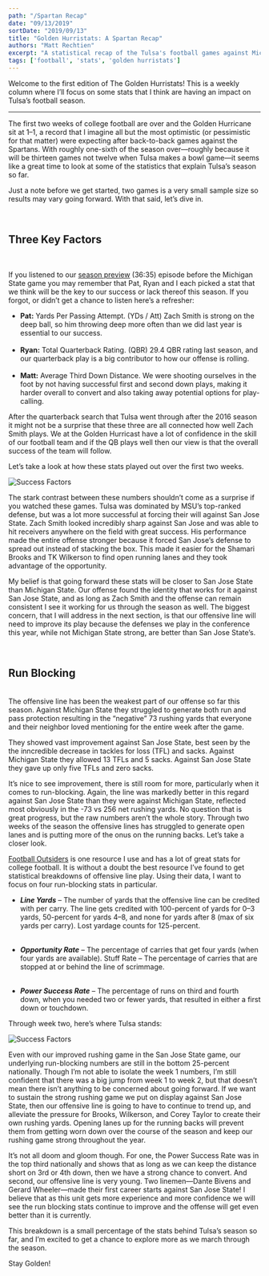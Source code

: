 ```yaml
---
path: "/Spartan Recap"
date: "09/13/2019"
sortDate: "2019/09/13"
title: "Golden Hurristats: A Spartan Recap"
authors: "Matt Rechtien"
excerpt: "A statistical recap of the Tulsa's football games against Michigan State and San Jose State."
tags: ['football', 'stats', 'golden hurristats']
---
```


Welcome to the first edition of The Golden Hurristats! This is a weekly column where I’ll focus on some stats that I think are having an impact on Tulsa’s football season.

---

The first two weeks of college football are over and the Golden Hurricane sit at 1–1, a record that I imagine all but the most optimistic (or pessimistic for that matter) were expecting after back-to-back games against the Spartans. With roughly one-sixth of the season over—roughly because it will be thirteen games not twelve when Tulsa makes a bowl game—it seems like a great time to look at some of the statistics that explain Tulsa’s season so far.

Just a note before we get started, two games is a very small sample size so results may vary going forward. With that said, let’s dive in.

<br />

## Three Key Factors

<br />

If you listened to our [season preview](https://anchor.fm/thegoldenhurricast/episodes/2-3-Meet-the-Spartans-e54kh2) (36:35) episode before the Michigan State game you may remember that Pat, Ryan and I each picked a stat that we think will be the key to our success or lack thereof this season. If you forgot, or didn’t get a chance to listen here’s a refresher:

- **Pat:** Yards Per Passing Attempt. (YDs / Att) Zach Smith is strong on the deep ball, so him throwing deep more often than we did last year is essential to our success.
<br /> <br />
- **Ryan:** Total Quarterback Rating. (QBR) 29.4 QBR rating last season, and our quarterback play is a big contributor to how our offense is rolling.
<br /> <br />
- **Matt:** Average Third Down Distance. We were shooting ourselves in the foot by not having successful first and second down plays, making it harder overall to convert and also taking away potential options for play-calling.

After the quarterback search that Tulsa went through after the 2016 season it might not be a surprise that these three are all connected how well Zach Smith plays. We at the Golden Hurricast have a lot of confidence in the skill of our football team and if the QB plays well then our view is that the overall success of the team will follow.

Let’s take a look at how these stats played out over the first two weeks.

![Success Factors](../../blog_images/spartan-recap/spartan-recap-table1.jpg)

The stark contrast between these numbers shouldn’t come as a surprise if you watched these games. Tulsa was dominated by MSU’s top-ranked defense, but was a lot more successful at forcing their will against San Jose State. Zach Smith looked incredibly sharp against San Jose and was able to hit receivers anywhere on the field with great success. His performance made the entire offense stronger because it forced San Jose’s defense to spread out instead of stacking the box. This made it easier for the Shamari Brooks and TK Wilkerson to find open running lanes and they took advantage of the opportunity.

My belief is that going forward these stats will be closer to San Jose State than Michigan State. Our offense found the identity that works for it against San Jose State, and as long as Zach Smith and the offense can remain consistent I see it working for us through the season as well. The biggest concern, that I will address in the next section, is that our offensive line will need to improve its play because the defenses we play in the conference this year, while not Michigan State strong, are better than San Jose State’s.

<br />

## Run Blocking
<br />
The offensive line has been the weakest part of our offense so far this season. Against Michigan State they struggled to generate both run and pass protection resulting in the “negative” 73 rushing yards that everyone and their neighbor loved mentioning for the entire week after the game.

They showed vast improvement against San Jose State, best seen by the the inncredible decrease in tackles for loss (TFL) and sacks. Against Michigan State they allowed 13 TFLs and 5 sacks. Against San Jose State they gave up only five TFLs and zero sacks.

It’s nice to see improvement, there is still room for more, particularly when it comes to run-blocking. Again, the line was markedly better in this regard against San Jose State than they were against Michigan State, reflected most obviously in the -73 vs 256 net rushing yards. No question that is great progress, but the raw numbers aren’t the whole story. Through two weeks of the season the offensive lines has struggled to generate open lanes and is putting more of the onus on the running backs. Let’s take a closer look.

[Football Outsiders](https://www.footballoutsiders.com/stats/ncaaol/2019) is one resource I use and has a lot of great stats for college football. It is without a doubt the best resource I’ve found to get statistical breakdowns of offensive line play. Using their data, I want to focus on four run-blocking stats in particular.

- ***Line Yards*** – The number of yards that the offensive line can be credited with per carry. The line gets credited with 100-percent of yards for 0–3 yards, 50-percent for yards 4–8, and none for yards after 8 (max of six yards per carry). Lost yardage counts for 125-percent.
<br /> <br />

- ***Opportunity Rate*** – The percentage of carries that get four yards (when four yards are available).
Stuff Rate – The percentage of carries that are stopped at or behind the line of scrimmage.
<br /> <br />

- ***Power Success Rate*** – The percentage of runs on third and fourth down, when you needed two or fewer yards, that resulted in either a first down or touchdown.

Through week two, here’s where Tulsa stands:

![Success Factors](../../blog_images/spartan-recap/spartan-recap-table2.jpg)

Even with our improved rushing game in the San Jose State game, our underlying run-blocking numbers are still in the bottom 25-percent nationally. Though I’m not able to isolate the week 1 numbers, I’m still confident that there was a big jump from week 1 to week 2, but that doesn’t mean there isn’t anything to be concerned about going forward. If we want to sustain the strong rushing game we put on display against San Jose State, then our offensive line is going to have to continue to trend up, and alleviate the pressure for Brooks, Wilkerson, and Corey Taylor to create their own rushing yards. Opening lanes up for the running backs will prevent them from getting worn down over the course of the season and keep our rushing game strong throughout the year.

It’s not all doom and gloom though. For one, the Power Success Rate was in the top third nationally and shows that as long as we can keep the distance short on 3rd or 4th down, then we have a strong chance to convert. And second, our offensive line is very young. Two linemen—Dante Bivens and Gerard Wheeler—made their first career starts against San Jose State! I believe that as this unit gets more experience and more confidence we will see the run blocking stats continue to improve and the offense will get even better than it is currently.

This breakdown is a small percentage of the stats behind Tulsa’s season so far, and I’m excited to get a chance to explore more as we march through the season.

Stay Golden!
